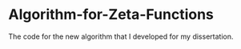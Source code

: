 # Algorithm-for-Zeta-Functions
The code for the new algorithm that I developed for my dissertation.
